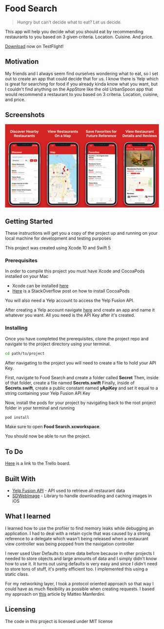 # Food Search

> Hungry but can't decide what to eat? Let us decide.

This app will help you decide what you should eat by recommending restaurants to you based on 3 given criteria. Location. Cuisine. And price.

[Download](https://testflight.apple.com/join/ovBZMF73) now on TestFlight!

## Motivation

My friends and I always seem find ourselves wondering what to eat, so I set out to create an app that could decide that for us. I know there is Yelp which is great for searching for food if you already kinda know what you want, but I couldn't find anything on the AppStore like the old UrbanSpoon app that would recommend a restaurant to you based on 3 criteria. Location, cuisine, and price.

## Screenshots

<p>
	<img src="images/large_screenshot.png" title="Screenshots of ffood">
</p>

## Getting Started

These instructions will get you a copy of the project up and running on your local machine for development and testing purposes

This project was created using Xcode 10 and Swift 5

### Prerequisites

In order to compile this project you must have Xcode and CocoaPods installed on your Mac

* Xcode can be installed [here](https://developer.apple.com/xcode/)
* [Here](https://stackoverflow.com/questions/20755044/how-to-install-cocoapods) is a StackOverflow post on how to install CocoaPods

You will also need a Yelp account to access the Yelp Fusion API.

After creating a Yelp account navigate [here](https://www.yelp.com/developers/documentation/v3) and create an app and name it whatever you want. All you need is the API Key after it's created.

### Installing

Once you have completed the prerequisites, clone the project repo and navigate to the project directory using your terminal.

```zsh
cd path/to/project
```

After navigating to the project you will need to create a file to hold your API Key.

First, navigate to Food Search and create a folder called **Secret**
Then, inside of that folder, create a file named **Secrets.swift**
Finally, inside of **Secrets.swift**, create a public constant named **yApiKey** and set it equal to a string containing your Yelp Fusion API Key

Now, install the pods for your project by navigating back to the root project folder in your terminal and running

```zsh
pod install
```

Make sure to open **Food Search.xcworkspace**.

You should now be able to run the project.

## To Do
[Here](https://trello.com/b/A9wD8cMS) is a link to the Trello board.

## Built With

* [Yelp Fusion API](https://www.yelp.com/developers/documentation/v3/) - API used to retrieve all restaurant data
* [SDWebImage](https://github.com/SDWebImage/SDWebImage) - Library to handle downloading and caching images in iOS

## What I learned

I learned how to use the profiler to find memory leaks while debugging an application. I had to deal with a retain cycle that was caused by a strong reference to a delegate which wasn't being released when a restaurant view controller was being popped from the navigation controller

I never used User Defaults to store data before because in other projects I needed to store objects and large amounts of data and I simply didn't know how to use it. It turns out using defaults is very easy and since I didn't need to store tons of stuff, it's pretty efficient too. I implemented this using a static class.

For my networking layer, I took a protocol oriented approach so that way I could have as much flexibility as possible when creating requests. I based my approach on [this](https://matteomanferdini.com/network-requests-rest-apis-ios-swift/) article by Matteo Manferdini.

## Licensing

The code in this project is licensed under MIT license
